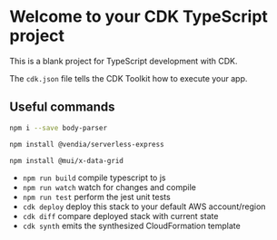 # Welcome to your CDK TypeScript project

This is a blank project for TypeScript development with CDK.

The `cdk.json` file tells the CDK Toolkit how to execute your app.

## Useful commands
```bash
npm i --save body-parser
```
```bash
npm install @vendia/serverless-express
```

```bash 
npm install @mui/x-data-grid
```
* `npm run build`   compile typescript to js
* `npm run watch`   watch for changes and compile
* `npm run test`    perform the jest unit tests
* `cdk deploy`      deploy this stack to your default AWS account/region
* `cdk diff`        compare deployed stack with current state
* `cdk synth`       emits the synthesized CloudFormation template
